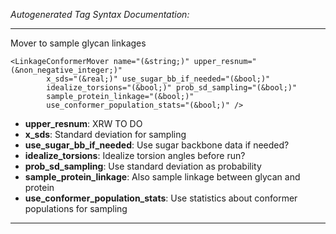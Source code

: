 _Autogenerated Tag Syntax Documentation:_

---
Mover to sample glycan linkages

```
<LinkageConformerMover name="(&string;)" upper_resnum="(&non_negative_integer;)"
        x_sds="(&real;)" use_sugar_bb_if_needed="(&bool;)"
        idealize_torsions="(&bool;)" prob_sd_sampling="(&bool;)"
        sample_protein_linkage="(&bool;)"
        use_conformer_population_stats="(&bool;)" />
```

-   **upper_resnum**: XRW TO DO
-   **x_sds**: Standard deviation for sampling
-   **use_sugar_bb_if_needed**: Use sugar backbone data if needed?
-   **idealize_torsions**: Idealize torsion angles before run?
-   **prob_sd_sampling**: Use standard deviation as probability
-   **sample_protein_linkage**: Also sample linkage between glycan and protein
-   **use_conformer_population_stats**: Use statistics about conformer populations for sampling

---
